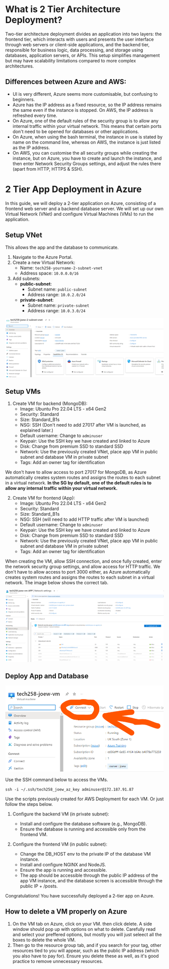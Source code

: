 # What is 2 Tier Architecture Deployment?

Two-tier architecture deployment divides an application into two layers: the frontend tier, which interacts with users and presents the user interface through web servers or client-side applications, and the backend tier, responsible for business logic, data processing, and storage using databases, application servers, or APIs. This setup simplifies management but may have scalability limitations compared to more complex architectures.

## Differences between Azure and AWS:

* UI is very different, Azure seems more customisable, but confusing to beginners.
* Azure has the IP address as a fixed resource, so the IP address remains the same even if the instance is stopped. On AWS, the IP address is refreshed every time.
* On Azure, one of the default rules of the security group is to allow any internal traffic within your virtual network. This means that certain ports don't need to be opened for databases or other applications.
* On Azure, when using the bash terminal, the instance in use is stated by name on the command line, whereas on AWS, the instance is just listed as the IP address.
* On AWS, you can customise the all security groups while creating the instance, but on Azure, you have to create and launch the instance, and then enter Network Security Groups settings, and adjust the rules there (apart from HTTP, HTTPS & SSH).

# 2 Tier App Deployment in Azure

In this guide, we will deploy a 2-tier application on Azure, consisting of a frontend web server and a backend database server. We will set up our own Virtual Network (VNet) and configure Virtual Machines (VMs) to run the application.

## Setup VNet

This allows the app and the database to communicate.

1. Navigate to the Azure Portal.
2. Create a new Virtual Network:
   - Name: `tech258-yourname-2-subnet-vnet`
   - Address space: `10.0.0.0/16`
3. Add subnets:
   - **public-subnet**: 
     - Subnet name: `public-subnet`
     - Address range: `10.0.2.0/24`
   - **private-subnet**: 
     - Subnet name: `private-subnet`
     - Address range: `10.0.3.0/24`

![alt text](images/azure_Virtual_Network_screenshot.png)

## Setup VMs

1. Create VM for backend (MongoDB):
   - Image: Ubuntu Pro 22.04 LTS - x64 Gen2
   - Security: Standard
   - Size: Standard_B1s
   - NSG: SSH (Don't need to add 27017 after VM is launched, as explained later.)
   - Default username: Change to `adminuser`
   - Keypair: Use the SSH key we have created and linked to Azure
   - Disk: Change from premium SSD to standard SSD
   - Network: Use the previously created VNet, place app VM in public subnet and database VM in private subnet
   - Tags: Add an owner tag for identification

We don't have to allow access to port 27017 for MongoDB, as Azure automatically creates system routes and assigns the routes to each subnet in a virtual network. **In the SG by default, one of the default rules is to allow any internal traffic within your virtual network.**

2. Create VM for frontend (App):
   - Image: Ubuntu Pro 22.04 LTS - x64 Gen2
   - Security: Standard
   - Size: Standard_B1s
   - NSG: SSH (will need to add HTTP traffic after VM is launched)
   - Default username: Change to `adminuser`
   - Keypair: Use the SSH key we have created and linked to Azure
   - Disk: Change from premium SSD to standard SSD
   - Network: Use the previously created VNet, place app VM in public subnet and database VM in private subnet
   - Tags: Add an owner tag for identification

When creating the VM, allow SSH connection, and once fully created, enter the network security group settings, and allow access for HTTP traffic. We don't have to allow access to port 3000 either, as Azure automatically creates system routes and assigns the routes to each subnet in a virtual network. The image below shows the correct tab.

![alt text](images/VM_App_SG_Rules.png)

## Deploy App and Database

![alt text](images/connect_location.png)

Use the SSH command below to access the VMs. 
```
ssh -i ~/.ssh/tech258_joew_az_key adminuser@172.187.91.87
```
Use the scripts previously created for AWS Deployment for each VM. Or just follow the steps below.
   
1. Configure the backend VM (in private subnet):
   - Install and configure the database software (e.g., MongoDB).
   - Ensure the database is running and accessible only from the frontend VM.

2. Configure the frontend VM (in public subnet):
   - Change the DB_HOST env to the private IP of the database VM instance.
   - Install and configure NGINX and NodeJS.
   - Ensure the app is running and accessible.
   - The app should be accessible through the public IP address of the app VM instance, and the database screen is accessible through the public IP + /posts.

Congratulations! You have successfully deployed a 2-tier app on Azure.

## How to delete a VM properly on Azure

1. On the VM tab on Azure, click on your VM. then click delete. A side window should pop up with options on what to delete. Carefully read and select your preffered options, but mostly you will just seleect all the boxes to delete the whole VM.
2. Then go to the resource group tab, and if you search for your tag, other resources tied to you will appear, such as the public IP address (which you also have to pay for). Ensure you delete these as well, as it's good practice to remove unnecessary resources.








